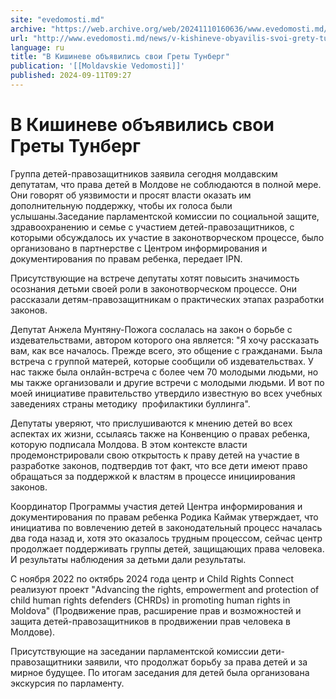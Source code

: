 ```yaml
---
site: "evedomosti.md"
archive: "https://web.archive.org/web/20241110160636/www.evedomosti.md/news/v-kishineve-obyavilis-svoi-grety-tunberg"
url: "http://www.evedomosti.md/news/v-kishineve-obyavilis-svoi-grety-tunberg"
language: ru
title: "В Кишиневе объявились свои Греты Тунберг"
publication: '[[Moldavskie Vedomosti]]'
published: 2024-09-11T09:27
---
```


# В Кишиневе объявились свои Греты Тунберг

Группа детей-правозащитников заявила сегодня молдавским депутатам, что права детей в Молдове не соблюдаются в полной мере. Они говорят об уязвимости и просят власти оказать им дополнительную поддержку, чтобы их голоса были услышаны.Заседание парламентской комиссии по социальной защите, здравоохранению и семье с участием детей-правозащитников, с которыми обсуждалось их участие в законотворческом процессе, было организовано в партнерстве с Центром информирования и документирования по правам ребенка, передает IPN.

Присутствующие на встрече депутаты хотят повысить значимость осознания детьми своей роли в законотворческом процессе. Они рассказали детям-правозащитникам о практических этапах разработки законов.

Депутат Анжела Мунтяну-Пожога сослалась на закон о борьбе с издевательствами, автором которого она является: "Я хочу рассказать вам, как все началось. Прежде всего, это общение с гражданами. Была встреча с группой матерей, которые сообщили об издевательствах. У нас также была онлайн-встреча с более чем 70 молодыми людьми, но мы также организовали и другие встречи с молодыми людьми. И вот по моей инициативе правительство утвердило известную во всех учебных заведениях страны методику  профилактики буллинга".

Депутаты уверяют, что прислушиваются к мнению детей во всех аспектах их жизни, ссылаясь также на Конвенцию о правах ребенка, которую подписала Молдова. В этом контексте власти продемонстрировали свою открытость к праву детей на участие в разработке законов, подтвердив тот факт, что все дети имеют право обращаться за поддержкой к властям в процессе инициирования законов.

Координатор Программы участия детей Центра информирования и документирования по правам ребенка Родика Каймак утверждает, что инициатива по вовлечению детей в законодательный процесс началась два года назад и, хотя это оказалось трудным процессом, сейчас центр продолжает поддерживать группы детей, защищающих права человека. И результаты наблюдения за детьми дали результаты.

С ноября 2022 по октябрь 2024 года центр и Child Rights Connect реализуют проект "Advancing the rights, empowerment and protection of child human rights defenders (CHRDs) in promoting human rights in Moldova" (Продвижение прав, расширение прав и возможностей и защита детей-правозащитников в продвижении прав человека в Молдове).

Присутствующие на заседании парламентской комиссии дети-правозащитники заявили, что продолжат борьбу за права детей и за мирное будущее. По итогам заседания для детей была организована экскурсия по парламенту.